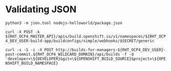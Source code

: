 # Validating JSON 
`python3 -m json.tool nodejs-helloworld/package.json`



`curl -X POST -k ${RHT_OCP4_MASTER_API}/apis/build.openshift.io/v1/namespaces/${RHT_OCP4_DEV_USER-build-app/buildconfigs/simple/webhooks/$SECRET/generic`


`curl -s -S -i -X POST http://builds-for-managers-${RHT_OCP4_DEV_USER}-post-commit.${RHT_OCP4_WILDCARD_DOMAIN}/api/builds -f -d 'developer=\${DEVELOPER}&git=\${OPENSHIFT_BUILD_SOURCE}&project=\${OPENSHIFT_BUILD_NAMESPACE}`